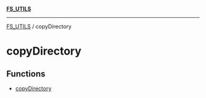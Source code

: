 [**FS_UTILS**](../README.md)

***

[FS_UTILS](../README.md) / copyDirectory

# copyDirectory

## Functions

- [copyDirectory](functions/copyDirectory.md)
